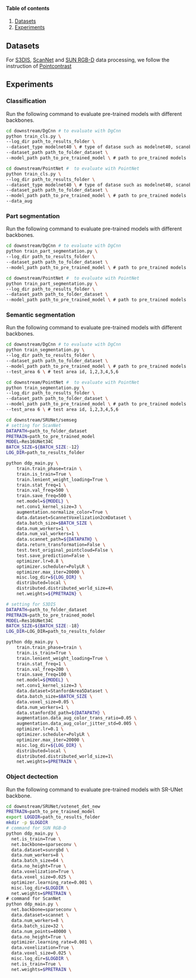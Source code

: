 #### Table of contents
1. [Datasets](#Datasets)
2. [Experiments](#Experiments)

## Datasets
For [S3DIS](http://buildingparser.stanford.edu/dataset.html), [ScanNet](http://www.scan-net.org/) and [SUN RGB-D](https://rgbd.cs.princeton.edu/) data processing, we follow the instruction of [Pointcontrast](https://github.com/facebookresearch/PointContrast.git)
## Experiments
### Classification

Run the following command to evaluate pre-trained models with different backbones.

```bash
cd downstream/DgCnn # to evaluate with DgCnn 
python train_cls.py \
--log_dir path_to_results_folder \
--dataset_type modelnet40 \ # type of datase such as modelnet40, scanobjectnn
--dataset_path path_to_folder_dataset \
--model_path path_to_pre_trained_model \ # path to pre_trained models

cd downstream/PointNet #  to evaluate with PointNet
python train_cls.py \
--log_dir path_to_results_folder \
--dataset_type modelnet40 \ # type of datase such as modelnet40, scanobjectnn
--dataset_path path_to_folder_dataset \
--model_path path_to_pre_trained_model \ # path to pre_trained models
--data_aug
```

### Part segmentation

Run the following command to evaluate pre-trained models with different backbones.

```bash
cd downstream/DgCnn # to evaluate with DgCnn 
python train_part_segmentation.py \
--log_dir path_to_results_folder \
--dataset_path path_to_folder_dataset \
--model_path path_to_pre_trained_model \ # path to pre_trained models

cd downstream/PointNet #  to evaluate with PointNet
python train_part_segmentation.py \
--log_dir path_to_results_folder \
--dataset_path path_to_folder_dataset \
--model_path path_to_pre_trained_model \ # path to pre_trained models
```

### Semantic segmentation

Run the following command to evaluate pre-trained models with different backbones.

```bash
cd downstream/DgCnn # to evaluate with DgCnn 
python train_segmentation.py \
--log_dir path_to_results_folder \
--dataset_path path_to_folder_dataset \
--model_path path_to_pre_trained_model \ # path to pre_trained models
--test_area 6 \ # test area id, 1,2,3,4,5,6

cd downstream/PointNet #  to evaluate with PointNet
python train_segmentation.py \
--log_dir path_to_results_folder \
--dataset_path path_to_folder_dataset \
--model_path path_to_pre_trained_model \ # path to pre_trained models
--test_area 6 \ # test area id, 1,2,3,4,5,6

cd downstream/SRUNet/semseg
# setting for ScanNet
DATAPATH=path_to_folder_dataset 
PRETRAIN=path_to_pre_trained_model
MODEL=Res16UNet34C
BATCH_SIZE=${BATCH_SIZE:-12}
LOG_DIR=path_to_results_folder

python ddp_main.py \
    train.train_phase=train \
    train.is_train=True \
    train.lenient_weight_loading=True \
    train.stat_freq=1 \
    train.val_freq=500 \
    train.save_freq=500 \
    net.model=${MODEL} \
    net.conv1_kernel_size=3 \
    augmentation.normalize_color=True \
    data.dataset=ScannetVoxelization2cmDataset \
    data.batch_size=$BATCH_SIZE \
    data.num_workers=1 \
    data.num_val_workers=1 \
    data.scannet_path=${DATAPATH} \
    data.return_transformation=False \
    test.test_original_pointcloud=False \
    test.save_prediction=False \
    optimizer.lr=0.8 \
    optimizer.scheduler=PolyLR \
    optimizer.max_iter=20000 \
    misc.log_dir=${LOG_DIR} \
    distributed=local \
    distributed.distributed_world_size=4\
    net.weights=${PRETRAIN} \

# setting for S3DIS
DATAPATH=path_to_folder_dataset 
PRETRAIN=path_to_pre_trained_model
MODEL=Res16UNet34C
BATCH_SIZE=${BATCH_SIZE:-18}
LOG_DIR=LOG_DIR=path_to_results_folder

python ddp_main.py \
    train.train_phase=train \
    train.is_train=True \
    train.lenient_weight_loading=True \
    train.stat_freq=1 \
    train.val_freq=200 \
    train.save_freq=100 \
    net.model=${MODEL} \
    net.conv1_kernel_size=3 \
    data.dataset=StanfordArea5Dataset \
    data.batch_size=$BATCH_SIZE \
    data.voxel_size=0.05 \
    data.num_workers=1 \
    data.stanford3d_path=${DATAPATH} \
    augmentation.data_aug_color_trans_ratio=0.05 \
    augmentation.data_aug_color_jitter_std=0.005 \
    optimizer.lr=0.1 \
    optimizer.scheduler=PolyLR \
    optimizer.max_iter=20000 \
    misc.log_dir=${LOG_DIR} \
    distributed=local \
    distributed.distributed_world_size=1\
    net.weights=$PRETRAIN \
```
### Object dectection

Run the following command to evaluate pre-trained models with SR-UNet backbone.
```bash
cd downstream/SRUNet/votenet_det_new
PRETRAIN=path_to_pre_trained_model
export LOGDIR=path_to_results_folder
mkdir -p $LOGDIR
# command for SUN RGB-D
python ddp_main.py \
  net.is_train=True \
  net.backbone=sparseconv \
  data.dataset=sunrgbd \
  data.num_workers=8 \
  data.batch_size=64 \
  data.no_height=True \
  data.voxelization=True \
  data.voxel_size=0.025 \
  optimizer.learning_rate=0.001 \
  misc.log_dir=$LOGDIR \
  net.weights=$PRETRAIN \
# command for ScanNet
python ddp_main.py \
  net.backbone=sparseconv \
  data.dataset=scannet \
  data.num_workers=8 \
  data.batch_size=32 \
  data.num_points=40000 \
  data.no_height=True \
  optimizer.learning_rate=0.001 \
  data.voxelization=True \
  data.voxel_size=0.025 \
  misc.log_dir=$LOGDIR \
  net.is_train=True \
  net.weights=$PRETRAIN \
```